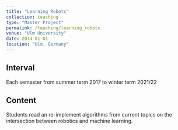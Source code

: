 ```yaml
---
title: "Learning Robots"
collection: teaching
type: "Master Project"
permalink: /teaching/learning_robots
venue: "Ulm University"
date: 2014-01-01
location: "Ulm, Germany"
---
```


## Interval
Each semester from summer term 2017 to winter term 2021/22

## Content
Students read an re-implement algorithms from current topics on the intersection between robotics and machine learning.
